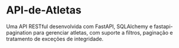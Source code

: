 # API-de-Atletas
Uma API RESTful desenvolvida com FastAPI, SQLAlchemy e fastapi-pagination para gerenciar atletas, com suporte a filtros, paginação e tratamento de exceções de integridade.
